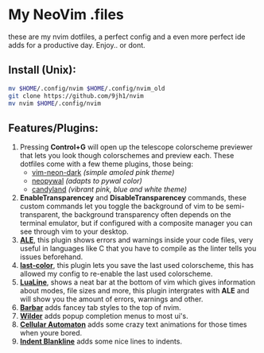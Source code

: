 # My NeoVim .files
these are my nvim dotfiles, a perfect config and a even more perfect ide adds for a productive day. Enjoy.. or dont.
## Install (Unix):
```bash
mv $HOME/.config/nvim $HOME/.config/nvim_old
git clone https://github.com/9jh1/nvim
mv nvim $HOME/.config/nvim
```
## Features/Plugins:
1. Pressing **Control+G** will open up the telescope colorscheme previewer that lets you look though colorschemes and preview each. These dotfiles come with a few theme plugins, those being:<br>
    - [vim-neon-dark](https://github.com/nonetallt/vim-neon-dark) *(simple amoled pink theme)*
    - [neopywal](https://github.com/RedsXDD/neopywal.nvim) *(adapts to pywal color)*
    - [candyland](https://github.com/AmberLehmann/candyland.nvim) *(vibrant pink, blue and white theme)*
2. **EnableTransparencey** and **DisableTransparencey** commands, these custom commands let you toggle the background of vim to be semi-transparent, the background transparency often depends on the terminal emulator, but if configured with a composite manager you can see through vim to your desktop. 
3. [**ALE**](https://github.com/dense-analysis/ale), this plugin shows errors and warnings inside your code files, very useful in languages like C that you have to compile as the linter tells you issues beforehand.
4. [**last-color**](https://github.com/raddari/last-color.nvim), this plugin lets you save the last used colorscheme, this has allowed my config to re-enable the last used colorscheme.
5. [**LuaLine**](https://github.com/nvim-lualine/lualine.nvim), shows a neat bar at the bottom of vim which gives information about modes, file sizes and more, this plugin intergrates with **ALE** and will show you the amount of errors, warnings and other.
6. [**Barbar**](https://github.com/romgrk/barbar.nvim) adds fancey tab styles to the top of nvim.
7. [**Wilder**](https://github.com/gelguy/wilder.nvim) adds popup completion menus to most ui's.
8. [**Cellular Automaton**](https://github.com/eandrju/cellular-automaton.nvim) adds some crazy text animations for those times when youre bored.
9. [**Indent Blankline**](https://github.com/lukas-reineke/indent-blankline.nvim) adds some nice lines to indents.

